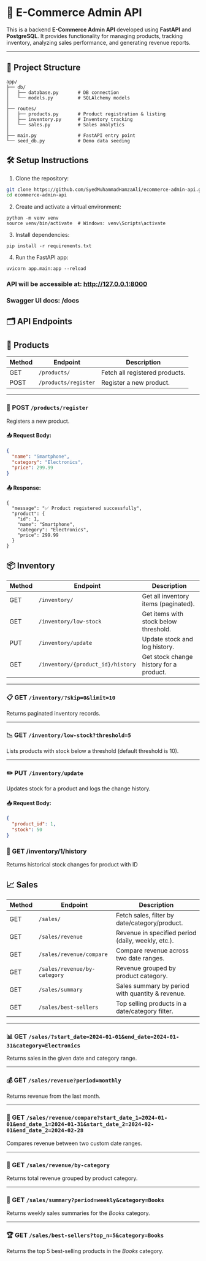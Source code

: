 # 🛒 E-Commerce Admin API

This is a backend **E-Commerce Admin API** developed using **FastAPI** and **PostgreSQL**. It provides functionality for managing products, tracking inventory, analyzing sales performance, and generating revenue reports.

---

## 📁 Project Structure

```text
app/
├── db/
│   ├── database.py       # DB connection
│   └── models.py         # SQLAlchemy models
│
├── routes/
│   ├── products.py       # Product registration & listing
│   ├── inventory.py      # Inventory tracking
│   └── sales.py          # Sales analytics
│
├── main.py               # FastAPI entry point
└── seed_db.py            # Demo data seeding
```

## 🛠 Setup Instructions

1. Clone the repository:

```bash
git clone https://github.com/SyedMuhammadHamzaAli/ecommerce-admin-api.git
cd ecommerce-admin-api
```
2. Create and activate a virtual environment:

```
python -m venv venv
source venv/bin/activate  # Windows: venv\Scripts\activate
```
3. Install dependencies:

```
pip install -r requirements.txt
```

4. Run the FastAPI app:

```
uvicorn app.main:app --reload
```

### API will be accessible at: http://127.0.0.1:8000
### Swagger UI docs: /docs

## 🗂 API Endpoints

## 🧾 Products

| Method | Endpoint              | Description                    |
|--------|------------------------|--------------------------------|
| GET    | `/products/`           | Fetch all registered products. |
| POST   | `/products/register`   | Register a new product.        |

---

### 📝 POST `/products/register`

Registers a new product.

#### 📥 Request Body:

```json
{
  "name": "Smartphone",
  "category": "Electronics",
  "price": 299.99
}
```
#### 📤 Response:
```
{
  "message": "✅ Product registered successfully",
  "product": {
    "id": 1,
    "name": "Smartphone",
    "category": "Electronics",
    "price": 299.99
  }
}
```
## 📦 Inventory

| Method | Endpoint                          | Description                                   |
|--------|-----------------------------------|-----------------------------------------------|
| GET    | `/inventory/`                     | Get all inventory items (paginated).          |
| GET    | `/inventory/low-stock`            | Get items with stock below threshold.         |
| PUT    | `/inventory/update`               | Update stock and log history.                 |
| GET    | `/inventory/{product_id}/history` | Get stock change history for a product.       |

---

### 📋 GET `/inventory/?skip=0&limit=10`

Returns paginated inventory records.

---

### 📉 GET `/inventory/low-stock?threshold=5`

Lists products with stock below a threshold (default threshold is 10).

---

### ✏️ PUT `/inventory/update`

Updates stock for a product and logs the change history.

#### 📥 Request Body:

```json
{
  "product_id": 1,
  "stock": 50
}
```
### 📜 GET /inventory/1/history

Returns historical stock changes for product with ID 


## 📈 Sales

| Method | Endpoint                           | Description                                                        |
|--------|------------------------------------|--------------------------------------------------------------------|
| GET    | `/sales/`                          | Fetch sales, filter by date/category/product.                      |
| GET    | `/sales/revenue`                   | Revenue in specified period (daily, weekly, etc.).                 |
| GET    | `/sales/revenue/compare`           | Compare revenue across two date ranges.                            |
| GET    | `/sales/revenue/by-category`       | Revenue grouped by product category.                               |
| GET    | `/sales/summary`                   | Sales summary by period with quantity & revenue.                   |
| GET    | `/sales/best-sellers`              | Top selling products in a date/category filter.                    |

---

### 📊 GET `/sales/?start_date=2024-01-01&end_date=2024-01-31&category=Electronics`

Returns sales in the given date and category range.

---

### 💰 GET `/sales/revenue?period=monthly`

Returns revenue from the last month.

---

### 🔄 GET `/sales/revenue/compare?start_date_1=2024-01-01&end_date_1=2024-01-31&start_date_2=2024-02-01&end_date_2=2024-02-28`

Compares revenue between two custom date ranges.

---

### 📂 GET `/sales/revenue/by-category`

Returns total revenue grouped by product category.

---

### 📆 GET `/sales/summary?period=weekly&category=Books`

Returns weekly sales summaries for the *Books* category.

---

### 🏆 GET `/sales/best-sellers?top_n=5&category=Books`

Returns the top 5 best-selling products in the *Books* category.

